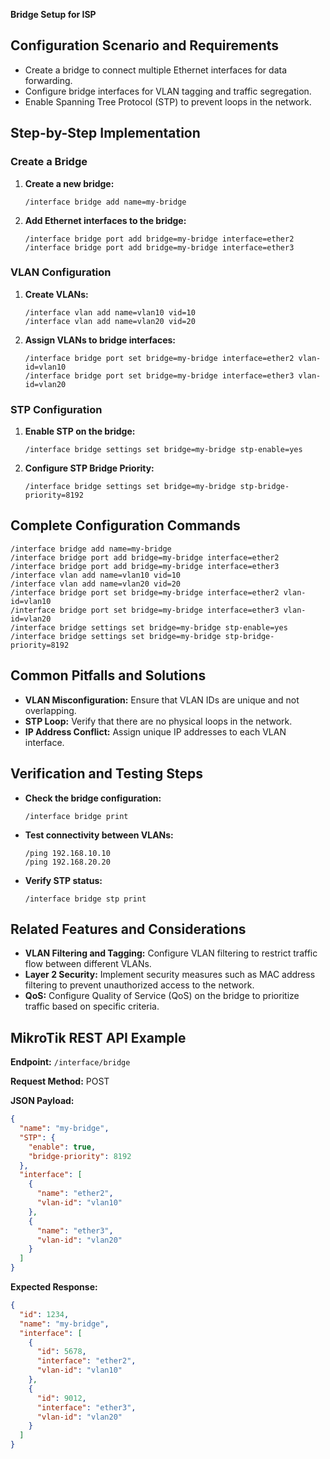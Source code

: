 **Bridge Setup for ISP**

## Configuration Scenario and Requirements

* Create a bridge to connect multiple Ethernet interfaces for data forwarding.
* Configure bridge interfaces for VLAN tagging and traffic segregation.
* Enable Spanning Tree Protocol (STP) to prevent loops in the network.

## Step-by-Step Implementation

### Create a Bridge

1. **Create a new bridge:**
   ```
   /interface bridge add name=my-bridge
   ```

2. **Add Ethernet interfaces to the bridge:**
   ```
   /interface bridge port add bridge=my-bridge interface=ether2
   /interface bridge port add bridge=my-bridge interface=ether3
   ```

### VLAN Configuration

1. **Create VLANs:**
   ```
   /interface vlan add name=vlan10 vid=10
   /interface vlan add name=vlan20 vid=20
   ```

2. **Assign VLANs to bridge interfaces:**
   ```
   /interface bridge port set bridge=my-bridge interface=ether2 vlan-id=vlan10
   /interface bridge port set bridge=my-bridge interface=ether3 vlan-id=vlan20
   ```

### STP Configuration

1. **Enable STP on the bridge:**
   ```
   /interface bridge settings set bridge=my-bridge stp-enable=yes
   ```

2. **Configure STP Bridge Priority:**
   ```
   /interface bridge settings set bridge=my-bridge stp-bridge-priority=8192
   ```

## Complete Configuration Commands

```
/interface bridge add name=my-bridge
/interface bridge port add bridge=my-bridge interface=ether2
/interface bridge port add bridge=my-bridge interface=ether3
/interface vlan add name=vlan10 vid=10
/interface vlan add name=vlan20 vid=20
/interface bridge port set bridge=my-bridge interface=ether2 vlan-id=vlan10
/interface bridge port set bridge=my-bridge interface=ether3 vlan-id=vlan20
/interface bridge settings set bridge=my-bridge stp-enable=yes
/interface bridge settings set bridge=my-bridge stp-bridge-priority=8192
```

## Common Pitfalls and Solutions

* **VLAN Misconfiguration:** Ensure that VLAN IDs are unique and not overlapping.
* **STP Loop:** Verify that there are no physical loops in the network.
* **IP Address Conflict:** Assign unique IP addresses to each VLAN interface.

## Verification and Testing Steps

* **Check the bridge configuration:**
   ```
   /interface bridge print
   ```

* **Test connectivity between VLANs:**
   ```
   /ping 192.168.10.10
   /ping 192.168.20.20
   ```

* **Verify STP status:**
   ```
   /interface bridge stp print
   ```

## Related Features and Considerations

* **VLAN Filtering and Tagging:** Configure VLAN filtering to restrict traffic flow between different VLANs.
* **Layer 2 Security:** Implement security measures such as MAC address filtering to prevent unauthorized access to the network.
* **QoS:** Configure Quality of Service (QoS) on the bridge to prioritize traffic based on specific criteria.

## MikroTik REST API Example

**Endpoint:** `/interface/bridge`

**Request Method:** POST

**JSON Payload:**

```json
{
  "name": "my-bridge",
  "STP": {
    "enable": true,
    "bridge-priority": 8192
  },
  "interface": [
    {
      "name": "ether2",
      "vlan-id": "vlan10"
    },
    {
      "name": "ether3",
      "vlan-id": "vlan20"
    }
  ]
}
```

**Expected Response:**

```json
{
  "id": 1234,
  "name": "my-bridge",
  "interface": [
    {
      "id": 5678,
      "interface": "ether2",
      "vlan-id": "vlan10"
    },
    {
      "id": 9012,
      "interface": "ether3",
      "vlan-id": "vlan20"
    }
  ]
}
```